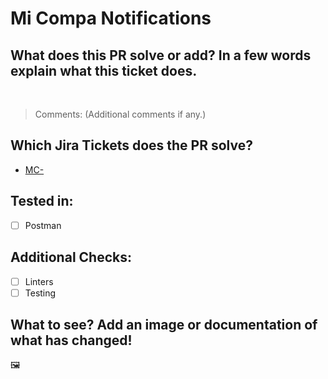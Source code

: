 # Mi Compa Notifications
## What does this PR solve or add? In a few words explain what this ticket does.
​

> Comments: (Additional comments if any.)

## Which Jira Tickets does the PR solve?
*  [MC-](https://hatch-startups.atlassian.net/browse/MC-)

## Tested in:
- [ ] Postman
## Additional Checks:
- [ ] Linters
- [ ] Testing

## What to see? Add an image or documentation of what has changed!
🖼️

